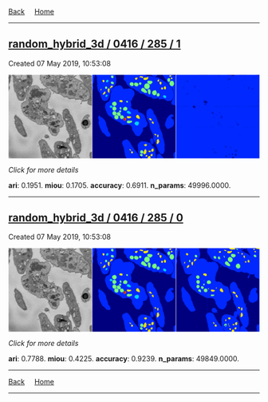 
[Back](..)&nbsp;&nbsp;&nbsp;&nbsp;&nbsp;[Home](https://leapmanlab.github.io/snapshots)

---

<div class="summary"><a href="1"><h2>random_hybrid_3d / 0416 / 285 / 1</h2></a><p>Created 07 May 2019, 10:53:08
</p><a href="1"><img src="1/media/summary.png" align="center"></a><p>
<i>Click for more details</i>
</p></div>

**ari**: 0.1951. **miou**: 0.1705. **accuracy**: 0.6911. **n_params**: 49996.0000. 

---

<div class="summary"><a href="0"><h2>random_hybrid_3d / 0416 / 285 / 0</h2></a><p>Created 07 May 2019, 10:53:08
</p><a href="0"><img src="0/media/summary.png" align="center"></a><p>
<i>Click for more details</i>
</p></div>

**ari**: 0.7788. **miou**: 0.4225. **accuracy**: 0.9239. **n_params**: 49849.0000. 

---

[Back](..)&nbsp;&nbsp;&nbsp;&nbsp;&nbsp;[Home](https://leapmanlab.github.io/snapshots)

---